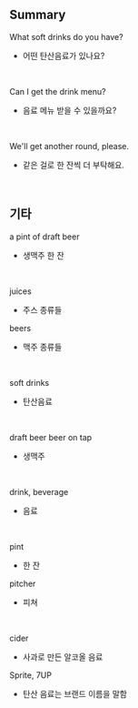## Summary

What soft drinks do you have?
- 어떤 탄산음료가 있나요?

<br>

Can I get the drink menu?
- 음료 메뉴 받을 수 있을까요?

<br>

We'll get another round, please.
- 같은 걸로 한 잔씩 더 부탁해요.

<br>

## 기타

a pint of draft beer
- 생맥주 한 잔

<br>

juices
- 주스 종류들

beers
- 맥주 종류들

<br>

soft drinks
- 탄산음료

<br>

draft beer beer on tap
- 생맥주

<br>

drink, beverage
- 음료

<br>

pint
- 한 잔

pitcher
- 피쳐

<br>

cider
- 사과로 만든 알코올 음료

Sprite, 7UP
- 탄산 음료는 브랜드 이름을 말함
